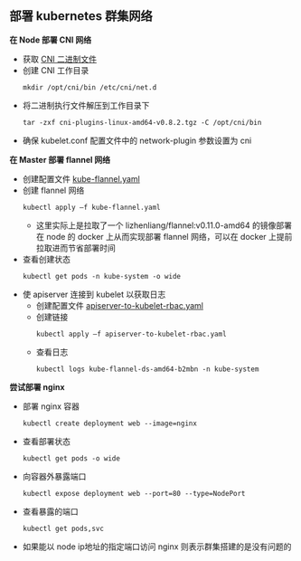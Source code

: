 ## 部署 kubernetes 群集网络

__在 Node 部署 CNI 网络__
- 获取 [CNI 二进制文件](https://github.com/containernetworking/plugins/releases/download/v0.8.2/cni-plugins-linux-amd64-v0.8.2.tgz)
- 创建 CNI 工作目录
    ```
    mkdir /opt/cni/bin /etc/cni/net.d
    ```
- 将二进制执行文件解压到工作目录下
    ```
    tar -zxf cni-plugins-linux-amd64-v0.8.2.tgz -C /opt/cni/bin
    ```
- 确保 kubelet.conf 配置文件中的 network-plugin 参数设置为 cni

__在 Master 部署 flannel 网络__
- 创建配置文件 [kube-flannel.yaml](https://github.com/lcePolarBear/Kubernetes_Basic_Config_Note/blob/master/%E6%89%80%E9%9C%80%E8%A6%81%E7%9A%84%E6%96%87%E4%BB%B6/kube-flannel.yaml)
- 创建 flannel 网络
    ```
    kubectl apply –f kube-flannel.yaml
    ```
    - 这里实际上是拉取了一个 lizhenliang/flannel:v0.11.0-amd64 的镜像部署在 node 的 docker 上从而实现部署 flannel 网络，可以在 docker 上提前拉取进而节省部署时间
- 查看创建状态
    ```
    kubectl get pods -n kube-system -o wide
    ```
- 使 apiserver 连接到 kubelet 以获取日志
    - 创建配置文件 [apiserver-to-kubelet-rbac.yaml](https://github.com/lcePolarBear/Kubernetes_Basic_Config_Note/blob/master/%E6%89%80%E9%9C%80%E8%A6%81%E7%9A%84%E6%96%87%E4%BB%B6/apiserver-to-kubelet-rbac.yaml)
    - 创建链接
        ```
        kubectl apply –f apiserver-to-kubelet-rbac.yaml
        ```
    - 查看日志
        ```
        kubectl logs kube-flannel-ds-amd64-b2mbn -n kube-system
        ```

__尝试部署 nginx__
- 部署 nginx 容器
    ```
    kubectl create deployment web --image=nginx
    ```
- 查看部署状态
    ```
    kubectl get pods -o wide
    ```
- 向容器外暴露端口
    ```
    kubectl expose deployment web --port=80 --type=NodePort
    ```
- 查看暴露的端口
    ```
    kubectl get pods,svc
    ```
- 如果能以 node ip地址的指定端口访问 nginx 则表示群集搭建的是没有问题的